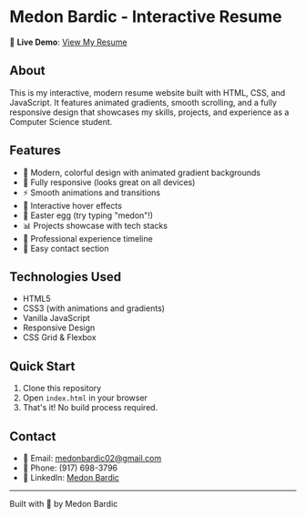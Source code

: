 # Medon Bardic - Interactive Resume

🚀 **Live Demo**: [View My Resume](https://yourusername.github.io)

## About

This is my interactive, modern resume website built with HTML, CSS, and JavaScript. It features animated gradients, smooth scrolling, and a fully responsive design that showcases my skills, projects, and experience as a Computer Science student.

## Features

- 🎨 Modern, colorful design with animated gradient backgrounds
- 📱 Fully responsive (looks great on all devices)
- ⚡ Smooth animations and transitions
- 🎯 Interactive hover effects
- 🌈 Easter egg (try typing "medon"!)
- 📊 Projects showcase with tech stacks
- 💼 Professional experience timeline
- 📧 Easy contact section

## Technologies Used

- HTML5
- CSS3 (with animations and gradients)
- Vanilla JavaScript
- Responsive Design
- CSS Grid & Flexbox

## Quick Start

1. Clone this repository
2. Open `index.html` in your browser
3. That's it! No build process required.

## Contact

- 📧 Email: medonbardic02@gmail.com
- 📱 Phone: (917) 698-3796
- 💼 LinkedIn: [Medon Bardic](https://linkedin.com/in/medon-bardic-529594268)

---

Built with 💜 by Medon Bardic